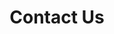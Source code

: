 ---
layout: page
title: Contact Us
permalink: /contact/
sections:
  - type: "locations"
    title: "Contact"
  - type: "connect"
    title: "Contact"
---